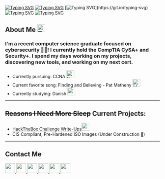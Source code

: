 [![Typing SVG](https://readme-typing-svg.demolab.com?font=Fira+Code&size=32&duration=1&pause=5000&color=00FF00&random=false&width=229&height=55&lines=jacob%40github)](https://git.io/typing-svg)
[![Typing SVG](https://readme-typing-svg.demolab.com?font=Fira+Code&size=32&duration=1&pause=5000&color=FFFCFB&background=FF000000&random=false&width=13&height=55&lines=%3A)](https://git.io/typing-svg)
[![Typing SVG](https://readme-typing-svg.demolab.com?font=Fira+Code&size=32&duration=1&pause=5000&color=4E7C9A&random=false&width=18&height=55&lines=~)](https://git.io/typing-svg)
[![Typing SVG](https://readme-typing-svg.demolab.com?font=Fira+Code&size=32&duration=1&pause=5000&color=FFFCFB&background=FF000000&random=false&width=31&height=55&lines=%24)](https://git.io/typing-svg)
[![Typing SVG](https://readme-typing-svg.demolab.com?font=Fira+Code&size=32&duration=3000&pause=1000&color=FFFCFB&random=false&width=650&height=55&lines=echo+%22Hey+there!+I'm+Jacob+Hegy!%22)](https://git.io/typing-svg)

## About Me <img src="https://raw.githubusercontent.com/Tarikul-Islam-Anik/Animated-Fluent-Emojis/master/Emojis/Smilies/Thinking%20Face.png" alt="Thinking Face" width="25" height="25" /></h1>

### I'm a recent computer science graduate focused on cybersecurity 👨‍💻! I currently hold the CompTIA CySA+ and Security+. I spend my days working on my projects, discovering new tools, and working on my next cert.
* Currently pursuing: CCNA <img src="https://raw.githubusercontent.com/Tarikul-Islam-Anik/Animated-Fluent-Emojis/master/Emojis/Objects/Satellite%20Antenna.png" alt="Satellite Antenna" width="25" height="25" />
* Current favorite song: Finding and Believing - Pat Metheny <img src="https://raw.githubusercontent.com/Tarikul-Islam-Anik/Animated-Fluent-Emojis/master/Emojis/Objects/Musical%20Notes.png" alt="Musical Notes" width="25" height="25" />
* Currently studying: Danish <img src="https://github.com/Jacob-Hegy/Jacob-Hegy/assets/85857129/94a4a78f-851d-4f29-bed8-5aa5866cc98f" width="25" height="25" />

<hr />

## ~~Reasons I Need More Sleep~~ Current Projects:
* [HackTheBox Challenge Write-Ups](https://github.com/Jacob-Hegy/Projects/tree/main/Sherlocks)<img src="https://github.com/Jacob-Hegy/Jacob-Hegy/assets/85857129/87dd6819-3b43-4090-b401-3949c269ff90" width="25" height="25" />
* CIS Compliant, Pre-Hardened ISO Images (Under Construction 👷)

<hr />

## Contact Me
<a href="mailto:JacobHegy@gmail.com"><img src="https://github.com/Jacob-Hegy/Jacob-Hegy/assets/85857129/cf3e8be5-a3b1-4fe0-9e1d-66d68c25b80a"
 width="32" height="32" />
<a href="https://linkedin.com/in/jmhegy-cs"><img src="https://github.com/danielcranney/profileme-dev/blob/main/public/icons/socials/linkedin.svg" width="32" height="32" />
<a href="https://discord.com/users/267708764147154954"><img src="https://github.com/Jacob-Hegy/Jacob-Hegy/assets/85857129/6b42b7f4-6578-4c6e-ad5c-826bc79056fb" width="32" height="32">
<a href="https://www.instagram.com/jacobhegy/"><img src="https://github.com/Jacob-Hegy/Jacob-Hegy/assets/85857129/26cb52af-87cc-4f03-9a86-6ba0731e9397" width="32" height="32" />
<a href="https://www.facebook.com/jacob.hegy/"><img src="https://github.com/Jacob-Hegy/Jacob-Hegy/assets/85857129/e79ada6e-d014-4494-9b06-210196a510be" width="32" height="32" />
<a href="https://www.youtube.com/channel/UCDDyrowzElO9amOVGDTtd6A"><img src="https://github.com/danielcranney/profileme-dev/blob/main/public/icons/socials/youtube.svg" width="32" height="32" />



<!--
**Jacob-Hegy/Jacob-Hegy** is a ✨ _special_ ✨ repository because its `README.md` (this file) appears on your GitHub profile.

Here are some ideas to get you started:
- 🔭 I’m currently working on ...
- 🌱 I’m currently learning ...
- 👯 I’m looking to collaborate on ...
- 🤔 I’m looking for help with ...
- 💬 Ask me about ...
- 📫 How to reach me: ...
- 😄 Pronouns: ...
- ⚡ Fun fact: ...
-->
